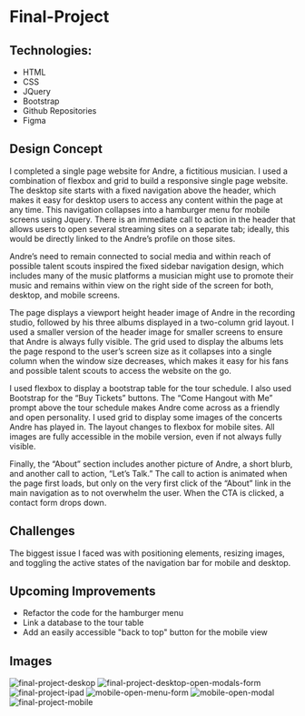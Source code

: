 # Final-Project

<h2>Technologies:</h2>
<ul>
  <li>HTML</li>
  <li>CSS</li>
  <li>JQuery</li>
  <li>Bootstrap</li>
  <li>Github Repositories</li>
  <li>Figma</li> 
</ul>


 <h2>Design Concept</h2>
<p>I completed a single page website for Andre, a fictitious musician. I used a combination of flexbox and grid to build a responsive single page website. 
The desktop site starts with a fixed navigation above the header, which makes it easy for desktop users to access any content within the page at any time. This navigation collapses into a hamburger menu for mobile screens using Jquery. There is an immediate call to action in the header that allows users to open several streaming sites on a separate tab; ideally, this would be directly linked to the Andre’s profile on those sites.</p>

  <p>Andre’s need to remain connected to social media and within reach of possible talent scouts inspired the fixed sidebar navigation design, which includes many of the music platforms a musician might use to promote their music and remains within view on the right side of the screen for both, desktop, and mobile screens.</p>
  
<p>The page displays a viewport height header image of Andre in the recording studio, followed by his three albums displayed in a two-column grid layout. I used a smaller version of the header image for smaller screens to ensure that Andre is always fully visible. The grid used to display the albums lets the page respond to the user’s screen size as it collapses into a single column when the window size decreases, which makes it easy for his fans and possible talent scouts to access the website on the go.</p>
  
<p>I used flexbox to display a bootstrap table for the tour schedule. I also used Bootstrap for the “Buy Tickets” buttons. The “Come Hangout with Me” prompt above the tour schedule makes Andre come across as a friendly and open personality. I used grid to display some images of the concerts Andre has played in. The layout changes to flexbox for mobile sites. All images are fully accessible in the mobile version, even if not always fully visible.</p>

<p>Finally, the “About” section includes another picture of Andre, a short blurb, and another call to action, “Let’s Talk.” The call to action is animated when the page first loads, but only on the very first click of the “About” link in the main navigation as to not overwhelm the user. When the CTA is clicked, a contact form drops down.</p>

  <h2>Challenges</h2>
  The biggest issue I faced was with positioning elements, resizing images, and toggling the active states of the navigation bar for mobile and desktop.
  
  <h2>Upcoming Improvements</h2>
  <ul>
    <li>Refactor the code for the hamburger menu</li>
    <li>Link a database to the tour table</li>
    <li>Add an easily accessible "back to top" button for the mobile view</li>
   </ul>
   
   <h2>Images</h2>
   
   ![final-project-deskop](https://user-images.githubusercontent.com/29064943/127249969-82895844-1d25-464d-b8dc-e6b8fbadd770.jpeg)
   ![final-project-desktop-open-modals-form](https://user-images.githubusercontent.com/29064943/127250013-44154b73-2706-4cfb-93ee-d86bc8c296b1.jpeg)
  ![final-project-ipad](https://user-images.githubusercontent.com/29064943/127250018-c3d8bc91-c61c-4cfa-a244-61514791dac5.jpeg)
  ![mobile-open-menu-form](https://user-images.githubusercontent.com/29064943/127250061-7ddf4b4f-9b35-4ecf-bd3c-6f89ca8e3dc0.jpeg)
  ![mobile-open-modal](https://user-images.githubusercontent.com/29064943/127250073-6453cd15-9f09-4e7a-b439-a97f006f9e92.jpeg)
  ![final-project-mobile](https://user-images.githubusercontent.com/29064943/127250032-841cc89a-4a31-480d-aef6-63fe9404d9db.jpeg)

  
